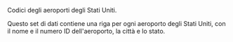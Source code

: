 Codici degli aeroporti degli Stati Uniti.<p> </p>Questo set di dati contiene una riga per ogni aeroporto degli Stati Uniti, con il nome e il numero ID dell'aeroporto, la città e lo stato.

<!---HONumber=August15_HO6-->